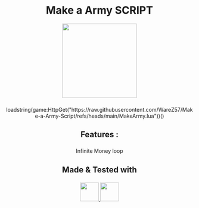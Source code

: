 <h1 align="center">
  <a href="https://www.roblox.com/games/428375933/The-Legend-of-The-Bone-Sword-RPG" 
     style="text-decoration:none; color:inherit;">
    Make a Army SCRIPT
  </a>
</h1>

<div align="center">
  <img height="200" src="https://tr.rbxcdn.com/180DAY-c961d582d3dfd1c74fdeece0a6c758fa/768/432/Image/Webp/noFilter"/>
</div>

###

<p align="center">loadstring(game:HttpGet("https://raw.githubusercontent.com/WareZ57/Make-a-Army-Script/refs/heads/main/MakeArmy.lua"))()</p>

###

<h2 align="center">Features :</h2>

###

<p align="center">Infinite Money loop</p>

###

<h2 align="center">Made & Tested with</h2>

###

<p align="center">
  <a href="https://sirius.menu/" target="_blank">
    <img src="https://image.noelshack.com/fichiers/2025/39/1/1758549544-t-l-chargement.png" height="50" />
  </a>
  <a href="https://www.xeno.onl/" target="_blank">
    <img src="https://www.xeno.onl/images/xeno.png" height="50" />
  </a>
</p>

